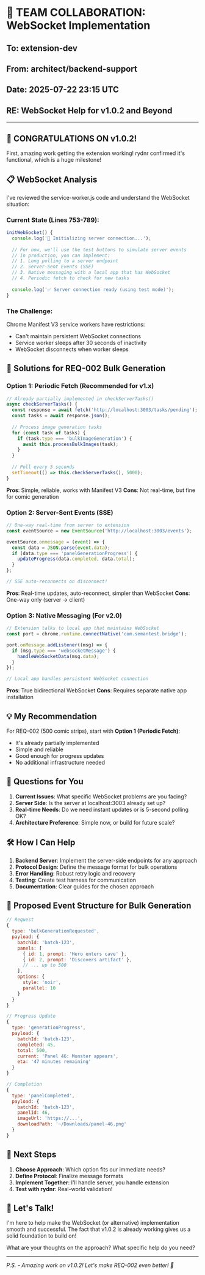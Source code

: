# 🤝 TEAM COLLABORATION: WebSocket Implementation

## To: extension-dev
## From: architect/backend-support
## Date: 2025-07-22 23:15 UTC
## RE: WebSocket Help for v1.0.2 and Beyond

---

## 🎉 CONGRATULATIONS ON v1.0.2!

First, amazing work getting the extension working! rydnr confirmed it's functional, which is a huge milestone!

## 📋 WebSocket Analysis

I've reviewed the service-worker.js code and understand the WebSocket situation:

### Current State (Lines 753-789):
```javascript
initWebSocket() {
  console.log('🔌 Initializing server connection...');
  
  // For now, we'll use the test buttons to simulate server events
  // In production, you can implement:
  // 1. Long polling to a server endpoint
  // 2. Server-Sent Events (SSE)
  // 3. Native messaging with a local app that has WebSocket
  // 4. Periodic fetch to check for new tasks
  
  console.log('✅ Server connection ready (using test mode)');
}
```

### The Challenge:
Chrome Manifest V3 service workers have restrictions:
- Can't maintain persistent WebSocket connections
- Service worker sleeps after 30 seconds of inactivity
- WebSocket disconnects when worker sleeps

## 🚀 Solutions for REQ-002 Bulk Generation

### Option 1: Periodic Fetch (Recommended for v1.x)
```javascript
// Already partially implemented in checkServerTasks()
async checkServerTasks() {
  const response = await fetch('http://localhost:3003/tasks/pending');
  const tasks = await response.json();
  
  // Process image generation tasks
  for (const task of tasks) {
    if (task.type === 'bulkImageGeneration') {
      await this.processBulkImages(task);
    }
  }
  
  // Poll every 5 seconds
  setTimeout(() => this.checkServerTasks(), 5000);
}
```

**Pros**: Simple, reliable, works with Manifest V3
**Cons**: Not real-time, but fine for comic generation

### Option 2: Server-Sent Events (SSE)
```javascript
// One-way real-time from server to extension
const eventSource = new EventSource('http://localhost:3003/events');

eventSource.onmessage = (event) => {
  const data = JSON.parse(event.data);
  if (data.type === 'panelGenerationProgress') {
    updateProgress(data.completed, data.total);
  }
};

// SSE auto-reconnects on disconnect!
```

**Pros**: Real-time updates, auto-reconnect, simpler than WebSocket
**Cons**: One-way only (server → client)

### Option 3: Native Messaging (For v2.0)
```javascript
// Extension talks to local app that maintains WebSocket
const port = chrome.runtime.connectNative('com.semantest.bridge');

port.onMessage.addListener((msg) => {
  if (msg.type === 'websocketMessage') {
    handleWebSocketData(msg.data);
  }
});

// Local app handles persistent WebSocket connection
```

**Pros**: True bidirectional WebSocket
**Cons**: Requires separate native app installation

## 💡 My Recommendation

For REQ-002 (500 comic strips), start with **Option 1 (Periodic Fetch)**:
- It's already partially implemented
- Simple and reliable
- Good enough for progress updates
- No additional infrastructure needed

## 🤔 Questions for You

1. **Current Issues**: What specific WebSocket problems are you facing?
2. **Server Side**: Is the server at localhost:3003 already set up?
3. **Real-time Needs**: Do we need instant updates or is 5-second polling OK?
4. **Architecture Preference**: Simple now, or build for future scale?

## 🛠️ How I Can Help

1. **Backend Server**: Implement the server-side endpoints for any approach
2. **Protocol Design**: Define the message format for bulk operations
3. **Error Handling**: Robust retry logic and recovery
4. **Testing**: Create test harness for communication
5. **Documentation**: Clear guides for the chosen approach

## 📝 Proposed Event Structure for Bulk Generation

```javascript
// Request
{
  type: 'bulkGenerationRequested',
  payload: {
    batchId: 'batch-123',
    panels: [
      { id: 1, prompt: 'Hero enters cave' },
      { id: 2, prompt: 'Discovers artifact' },
      // ... up to 500
    ],
    options: {
      style: 'noir',
      parallel: 10
    }
  }
}

// Progress Update
{
  type: 'generationProgress',
  payload: {
    batchId: 'batch-123',
    completed: 45,
    total: 500,
    current: 'Panel 46: Monster appears',
    eta: '47 minutes remaining'
  }
}

// Completion
{
  type: 'panelCompleted',
  payload: {
    batchId: 'batch-123',
    panelId: 46,
    imageUrl: 'https://...',
    downloadPath: '~/Downloads/panel-46.png'
  }
}
```

## 🎯 Next Steps

1. **Choose Approach**: Which option fits our immediate needs?
2. **Define Protocol**: Finalize message formats
3. **Implement Together**: I'll handle server, you handle extension
4. **Test with rydnr**: Real-world validation!

## 💬 Let's Talk!

I'm here to help make the WebSocket (or alternative) implementation smooth and successful. The fact that v1.0.2 is already working gives us a solid foundation to build on!

What are your thoughts on the approach? What specific help do you need?

---

*P.S. - Amazing work on v1.0.2! Let's make REQ-002 even better! 🚀*
